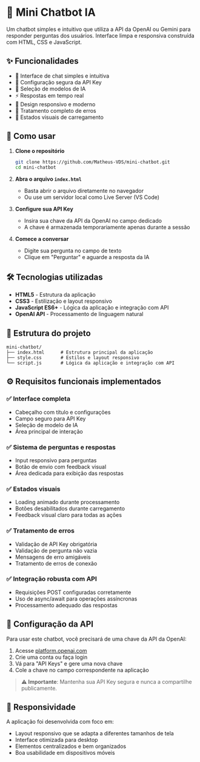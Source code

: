 # 🤖 Mini Chatbot IA

Um chatbot simples e intuitivo que utiliza a API da OpenAI ou Gemini para responder perguntas dos usuários. Interface limpa e responsiva construída com HTML, CSS e JavaScript.

## ✨ Funcionalidades

- 💬 Interface de chat simples e intuitiva
- 🔑 Configuração segura da API Key
- 🧠 Seleção de modelos de IA
- ⚡ Respostas em tempo real
- 🎨 Design responsivo e moderno
- 🚨 Tratamento completo de erros
- 🔄 Estados visuais de carregamento

## 🚀 Como usar

1. **Clone o repositório**
   ```bash
   git clone https://github.com/Matheus-VDS/mini-chatbot.git
   cd mini-chatbot
   ```

2. **Abra o arquivo `index.html`**
   - Basta abrir o arquivo diretamente no navegador
   - Ou use um servidor local como Live Server (VS Code)

3. **Configure sua API Key**
   - Insira sua chave da API da OpenAI no campo dedicado
   - A chave é armazenada temporariamente apenas durante a sessão

4. **Comece a conversar**
   - Digite sua pergunta no campo de texto
   - Clique em "Perguntar" e aguarde a resposta da IA

## 🛠️ Tecnologias utilizadas

- **HTML5** - Estrutura da aplicação
- **CSS3** - Estilização e layout responsivo
- **JavaScript ES6+** - Lógica da aplicação e integração com API
- **OpenAI API** - Processamento de linguagem natural

## 📁 Estrutura do projeto

```
mini-chatbot/
├── index.html      # Estrutura principal da aplicação
├── style.css       # Estilos e layout responsivo
└── script.js       # Lógica da aplicação e integração com API
```

## ⚙️ Requisitos funcionais implementados

### ✅ Interface completa
- Cabeçalho com título e configurações
- Campo seguro para API Key
- Seleção de modelo de IA
- Área principal de interação

### ✅ Sistema de perguntas e respostas
- Input responsivo para perguntas
- Botão de envio com feedback visual
- Área dedicada para exibição das respostas

### ✅ Estados visuais
- Loading animado durante processamento
- Botões desabilitados durante carregamento
- Feedback visual claro para todas as ações

### ✅ Tratamento de erros
- Validação de API Key obrigatória
- Validação de pergunta não vazia
- Mensagens de erro amigáveis
- Tratamento de erros de conexão

### ✅ Integração robusta com API
- Requisições POST configuradas corretamente
- Uso de async/await para operações assíncronas
- Processamento adequado das respostas

## 🔧 Configuração da API

Para usar este chatbot, você precisará de uma chave da API da OpenAI:

1. Acesse [platform.openai.com](https://platform.openai.com)
2. Crie uma conta ou faça login
3. Vá para "API Keys" e gere uma nova chave
4. Cole a chave no campo correspondente na aplicação

> **⚠️ Importante**: Mantenha sua API Key segura e nunca a compartilhe publicamente.

## 📱 Responsividade

A aplicação foi desenvolvida com foco em:
- Layout responsivo que se adapta a diferentes tamanhos de tela
- Interface otimizada para desktop
- Elementos centralizados e bem organizados
- Boa usabilidade em dispositivos móveis
